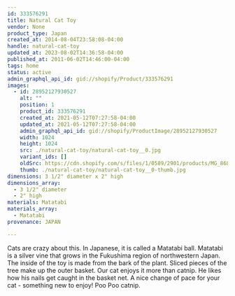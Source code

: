 ```yaml
---
id: 333576291
title: Natural Cat Toy
vendor: None
product_type: Japan
created_at: 2014-08-04T23:58:08-04:00
handle: natural-cat-toy
updated_at: 2023-08-02T14:36:58-04:00
published_at: 2011-06-02T14:46:00-04:00
tags: home
status: active
admin_graphql_api_id: gid://shopify/Product/333576291
images:
  - id: 28952127930527
    alt: ""
    position: 1
    product_id: 333576291
    created_at: 2021-05-12T07:27:58-04:00
    updated_at: 2021-05-12T07:27:58-04:00
    admin_graphql_api_id: gid://shopify/ProductImage/28952127930527
    width: 1024
    height: 1024
    src: ./natural-cat-toy/natural-cat-toy__0.jpg
    variant_ids: []
    oldSrc: https://cdn.shopify.com/s/files/1/0589/2901/products/MG_8688.jpg?v=1620818878
    thumb: ./natural-cat-toy/natural-cat-toy__0-thumb.jpg
dimensions: 3 1/2" diameter x 2" high
dimensions_array:
  - 3 1/2" diameter
  - 2" high
materials: Matatabi
materials_array:
  - Matatabi
provenance: JAPAN

---
```


Cats are crazy about this. In Japanese, it is called a Matatabi ball. Matatabi is a silver vine that grows in the Fukushima region of northwestern Japan. The inside of the toy is made from the bark of the plant. Sliced pieces of the tree make up the outer basket. Our cat enjoys it more than catnip. He likes how his nails get caught in the basket net. A nice change of pace for your cat - something new to enjoy! Poo Poo catnip.